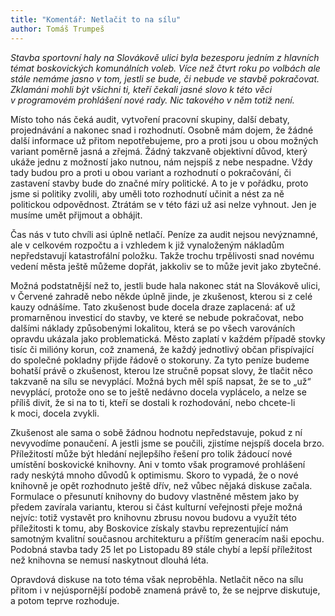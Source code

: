 ```yaml
---
title: "Komentář: Netlačit to na sílu"
author: Tomáš Trumpeš
---
```


*Stavba sportovní haly na Slovákově ulici byla bezesporu jedním z hlavních témat boskovických komunálních voleb. Více než čtvrt roku po volbách ale stále nemáme jasno v tom, jestli se bude, či nebude ve stavbě pokračovat. Zklamáni mohli být všichni ti, kteří čekali jasné slovo k této věci v programovém prohlášení nové rady. Nic takového v něm totiž není.*

Místo toho nás čeká audit, vytvoření pracovní skupiny, další debaty, projednávání a nakonec snad i rozhodnutí. Osobně mám dojem, že žádné další informace už přitom nepotřebujeme, pro a proti jsou u obou možných variant poměrně jasná a zřejmá. Žádný takzvaně objektivní důvod, který ukáže jednu z možností jako nutnou, nám nejspíš z nebe nespadne. Vždy tady budou pro a proti u obou variant a rozhodnutí o pokračování, či zastavení stavby bude do značné míry politické. A to je v pořádku, proto jsme si politiky zvolili, aby uměli toto rozhodnutí učinit a nést za ně politickou odpovědnost. Ztrátám se v této fázi už asi nelze vyhnout. Jen je musíme umět přijmout a obhájit.

Čas nás v tuto chvíli asi úplně netlačí. Peníze za audit nejsou nevýznamné, ale v celkovém rozpočtu a i vzhledem k již vynaloženým nákladům nepředstavují katastrofální položku. Takže trochu trpělivosti snad novému vedení města ještě můžeme dopřát, jakkoliv se to může jevit jako zbytečné.

Možná podstatnější než to, jestli bude hala nakonec stát na Slovákově ulici, v Červené zahradě nebo někde úplně jinde, je zkušenost, kterou si z celé kauzy odnášíme. Tato zkušenost bude docela draze zaplacená: ať už promarněnou investicí do stavby, ve které se nebude pokračovat, nebo dalšími náklady způsobenými lokalitou, která se po všech varováních opravdu ukázala jako problematická. Město zaplatí v každém případě stovky tisíc či milióny korun, což znamená, že každý jednotlivý občan přispívající do společné pokladny přijde řádově o stokoruny. Za tyto peníze budeme bohatší právě o zkušenost, kterou lze stručně popsat slovy, že tlačit něco takzvaně na sílu se nevyplácí. 
Možná bych měl spíš napsat, že se to „už“ nevyplácí, protože ono se to ještě nedávno docela vyplácelo, a nelze se příliš divit, že si na to ti, kteří se dostali k rozhodování, nebo chcete-li k moci, docela zvykli.

Zkušenost ale sama o sobě žádnou hodnotu nepředstavuje, pokud z ní nevyvodíme ponaučení. A jestli jsme se poučili, zjistíme nejspíš docela brzo. Příležitostí může být hledání nejlepšího řešení pro tolik žádoucí nové umístění boskovické knihovny. Ani v tomto však programové prohlášení rady neskýtá mnoho důvodů k optimismu. Skoro to vypadá, že o nové knihovně je opět rozhodnuto ještě dřív, než vůbec nějaká diskuse začala. Formulace o přesunutí knihovny do budovy vlastněné městem jako by předem zavírala variantu, kterou si část kulturní veřejnosti přeje možná nejvíc: totiž vystavět pro knihovnu zbrusu novou budovu a využít této příležitosti k tomu, aby Boskovice získaly stavbu reprezentující nám samotným kvalitní současnou architekturu a příštím generacím naši epochu. Podobná stavba tady 25 let po Listopadu 89 stále chybí a lepší příležitost než knihovna se nemusí naskytnout dlouhá léta.

Opravdová diskuse na toto téma však neproběhla. Netlačit něco na sílu přitom i v nejúspornější podobě znamená právě to, že se nejprve diskutuje, a potom teprve rozhoduje.